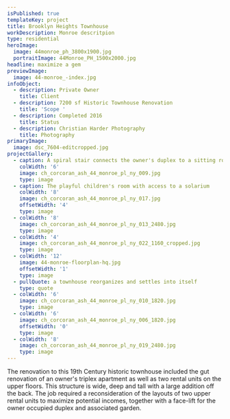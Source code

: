 ```yaml
---
isPublished: true
templateKey: project
title: Brooklyn Heights Townhouse
workDescription: Monroe descritpion
type: residential
heroImage:
  image: 44monroe_ph_3800x1900.jpg
  portraitImage: 44Monroe_PH_1500x2000.jpg
headline: maximize a gem
previewImage:
  image: 44-monroe_-index.jpg
infoObject:
  - description: Private Owner
    title: Client
  - description: 7200 sf Historic Townhouse Renovation
    title: 'Scope '
  - description: Completed 2016
    title: Status
  - description: Christian Harder Photography
    title: Photography
primaryImage:
  image: dsc_7604-editcropped.jpg
projectGallery:
  - caption: A spiral stair connects the owner's duplex to a sitting room above
    colWidth: '6'
    image: ch_corcoran_ash_44_monroe_pl_ny_009.jpg
    type: image
  - caption: The playful children's room with access to a solarium
    colWidth: '8'
    image: ch_corcoran_ash_44_monroe_pl_ny_017.jpg
    offsetWidth: '4'
    type: image
  - colWidth: '8'
    image: ch_corcoran_ash_44_monroe_pl_ny_013_2480.jpg
    type: image
  - colWidth: '4'
    image: ch_corcoran_ash_44_monroe_pl_ny_022_1160_cropped.jpg
    type: image
  - colWidth: '12'
    image: 44-monroe-floorplan-hq.jpg
    offsetWidth: '1'
    type: image
  - pullQuote: a townhouse reorganizes and settles into itself
    type: quote
  - colWidth: '6'
    image: ch_corcoran_ash_44_monroe_pl_ny_010_1820.jpg
    type: image
  - colWidth: '6'
    image: ch_corcoran_ash_44_monroe_pl_ny_006_1820.jpg
    offsetWidth: '0'
    type: image
  - colWidth: '8'
    image: ch_corcoran_ash_44_monroe_pl_ny_019_2480.jpg
    type: image
---
```

The renovation to this 19th Century historic townhouse included the gut renovation of an owner's triplex apartment as well as two rental units on the upper floors. This structure is wide, deep and tall with a large addition off the back. The job required a reconsideration of the layouts of two upper rental units to maximize potential incomes, together with a face-lift for the owner occupied duplex and associated garden.
